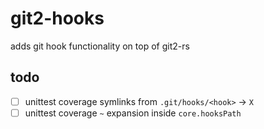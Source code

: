 # git2-hooks

adds git hook functionality on top of git2-rs

## todo

- [ ] unittest coverage symlinks from `.git/hooks/<hook>` -> `X`
- [ ] unittest coverage `~` expansion inside `core.hooksPath`